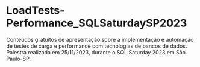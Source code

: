 # LoadTests-Performance_SQLSaturdaySP2023
Conteúdos gratuitos de apresentação sobre a implementação e automação de testes de carga e performance com tecnologias de bancos de dados. Palestra realizada em 25/11/2023, durante o SQL Saturday 2023 em São Paulo-SP.
